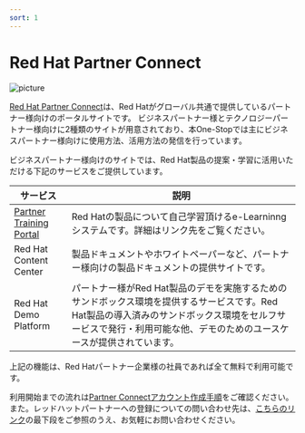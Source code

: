 ```yaml
---
sort: 1
---
```


# Red Hat Partner Connect

![picture](https://github.com/RH-OPEN/rh-open.github.io/blob/main/offering/images/partner-connect/top.png?raw=true)

[Red Hat Partner Connect](https://connect.redhat.com/)は、Red Hatがグローバル共通で提供しているパートナー様向けのポータルサイトです。
ビジネスパートナー様とテクノロジーパートナー様向けに2種類のサイトが用意されており、本One-Stopでは主にビジネスパートナー様向けに使用方法、活用方法の発信を行っています。

ビジネスパートナー様向けのサイトでは、Red Hat製品の提案・学習に活用いただける下記のサービスをご提供しています。

|サービス|説明|
|---|---|
|[Partner Training Portal](about-ptp.html)|Red Hatの製品について自己学習頂けるe-Learninngシステムです。詳細はリンク先をご覧ください。|
|Red Hat Content Center|製品ドキュメントやホワイトペーパーなど、パートナー様向けの製品ドキュメントの提供サイトです。|
|Red Hat Demo Platform|パートナー様がRed Hat製品のデモを実施するためのサンドボックス環境を提供するサービスです。Red Hat製品の導入済みのサンドボックス環境をセルフサービスで発行・利用可能な他、デモのためのユースケースが提供されています。|

上記の機能は、Red Hatパートナー企業様の社員であれば全て無料で利用可能です。

利用開始までの流れは[Partner Connectアカウント作成手順](register-partner-connect.html)をご確認ください。
また。レッドハットパートナーへの登録についての問い合わせ先は、[こちらのリンク](https://www.redhat.com/ja/partners)の最下段をご参照のうえ、お気軽にお問い合わせください。